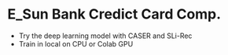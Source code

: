 # E_Sun Bank Credict Card Comp. 
* Try the deep learning model with CASER and SLi-Rec
* Train in local on CPU or Colab GPU
